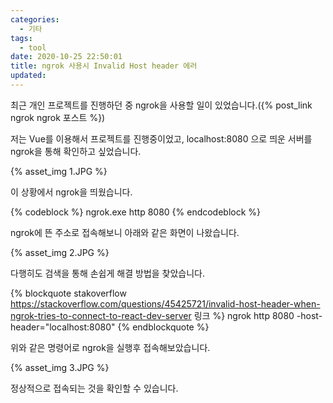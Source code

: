 ```yaml
---
categories:
  - 기타
tags:
  - tool
date: 2020-10-25 22:50:01
title: ngrok 사용시 Invalid Host header 에러
updated:
---
```



최근 개인 프로젝트를 진행하던 중 ngrok을 사용할 일이 있었습니다.({% post_link ngrok ngrok 포스트 %})

저는 Vue를 이용해서 프로젝트를 진행중이었고, localhost:8080 으로 띄운 서버를 ngrok을 통해 확인하고 싶었습니다.

{% asset_img 1.JPG %}

이 상황에서 ngrok을 띄웠습니다.

{% codeblock %}
    ngrok.exe http 8080
{% endcodeblock %}

ngrok에 뜬 주소로 접속해보니 아래와 같은 화면이 나왔습니다.

{% asset_img 2.JPG %}

다행히도 검색을 통해 손쉽게 해결 방법을 찾았습니다.

{% blockquote stakoverflow https://stackoverflow.com/questions/45425721/invalid-host-header-when-ngrok-tries-to-connect-to-react-dev-server 링크 %}
    ngrok http 8080 -host-header="localhost:8080"
{% endblockquote %}

위와 같은 명령어로 ngrok을 실행후 접속해보았습니다.

{% asset_img 3.JPG %}

정상적으로 접속되는 것을 확인할 수 있습니다.